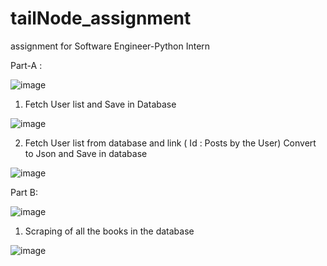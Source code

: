 # tailNode_assignment
assignment for Software Engineer-Python Intern 

Part-A :

![image](https://user-images.githubusercontent.com/53972008/160052231-7252e3b4-226b-4e92-9192-ddb929164339.png)

1. Fetch User list and Save in Database

![image](https://user-images.githubusercontent.com/53972008/160051793-77d3bf33-8434-46e1-94fa-691160f95807.png)

2. Fetch User list from database and link ( Id : Posts by the User) Convert to Json and Save in database

![image](https://user-images.githubusercontent.com/53972008/160051999-d7267d7a-b9f0-4145-b117-451e49ada758.png)

Part B:

![image](https://user-images.githubusercontent.com/53972008/160052264-1d5b84fc-cc6a-4fd1-a8f3-250e17a8b9b6.png)


1. Scraping of all the books in the database

![image](https://user-images.githubusercontent.com/53972008/160050090-530a5c47-3be7-4228-a830-fc1719e7ecaf.png)

